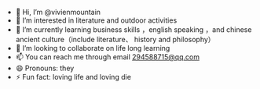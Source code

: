 - 👋 Hi, I’m @vivienmountain
- 👀 I’m interested in literature and outdoor activities
- 🌱 I’m currently learning business skills ，english speaking ，and chinese ancient culture（include literature、 history and philosophy）
- 💞️ I’m looking to collaborate on life long learning
- 📫 You can reach me through email 294588715@qq.com
- 😄 Pronouns: they
- ⚡ Fun fact: loving life and loving die

<!---
vivienmountain/vivienmountain is a ✨ special ✨ repository because its `README.md` (this file) appears on your GitHub profile.
You can click the Preview link to take a look at your changes.
--->
